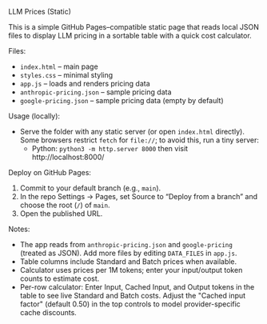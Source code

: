 LLM Prices (Static)

This is a simple GitHub Pages–compatible static page that reads local JSON files to display LLM pricing in a sortable table with a quick cost calculator.

Files:
- `index.html` – main page
- `styles.css` – minimal styling
- `app.js` – loads and renders pricing data
- `anthropic-pricing.json` – sample pricing data
- `google-pricing.json` – sample pricing data (empty by default)

Usage (locally):
- Serve the folder with any static server (or open `index.html` directly). Some browsers restrict `fetch` for `file://`; to avoid this, run a tiny server:
  - Python: `python3 -m http.server 8000` then visit http://localhost:8000/

Deploy on GitHub Pages:
1. Commit to your default branch (e.g., `main`).
2. In the repo Settings → Pages, set Source to “Deploy from a branch” and choose the root (`/`) of `main`.
3. Open the published URL.

Notes:
- The app reads from `anthropic-pricing.json` and `google-pricing` (treated as JSON). Add more files by editing `DATA_FILES` in `app.js`.
- Table columns include Standard and Batch prices when available.
- Calculator uses prices per 1M tokens; enter your input/output token counts to estimate cost.
- Per-row calculator: Enter Input, Cached Input, and Output tokens in the table to see live Standard and Batch costs. Adjust the "Cached input factor" (default 0.50) in the top controls to model provider-specific cache discounts.
